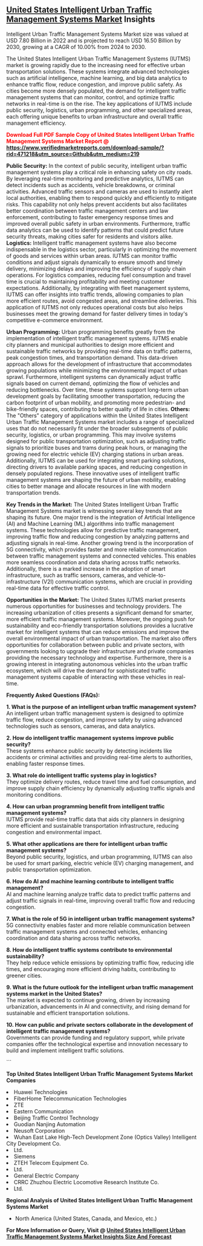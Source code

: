 <h2><a href="https://www.verifiedmarketreports.com/download-sample/?rid=471218&amp;utm_source=Github&amp;utm_medium=219" target="_blank">United States Intelligent Urban Traffic Management Systems Market</a> Insights</h2><p>Intelligent Urban Traffic Management Systems Market size was valued at USD 7.80 Billion in 2022 and is projected to reach USD 16.50 Billion by 2030, growing at a CAGR of 10.00% from 2024 to 2030.</p><p> <p>The United States Intelligent Urban Traffic Management Systems (IUTMS) market is growing rapidly due to the increasing need for effective urban transportation solutions. These systems integrate advanced technologies such as artificial intelligence, machine learning, and big data analytics to enhance traffic flow, reduce congestion, and improve public safety. As cities become more densely populated, the demand for intelligent traffic management systems that can monitor, control, and optimize traffic networks in real-time is on the rise. The key applications of IUTMS include public security, logistics, urban programming, and other specialized areas, each offering unique benefits to urban infrastructure and overall traffic management efficiency. <strong><p><span class=""><span style="color: #ff0000;"><strong>Download Full PDF Sample Copy of United States Intelligent Urban Traffic Management Systems Market Report</strong> @ </span><a href="https://www.verifiedmarketreports.com/download-sample/?rid=471218&amp;utm_source=Github&amp;utm_medium=219" target="_blank">https://www.verifiedmarketreports.com/download-sample/?rid=471218&amp;utm_source=Github&amp;utm_medium=219</a></span></p></strong></p> <p><strong>Public Security:</strong> In the context of public security, intelligent urban traffic management systems play a critical role in enhancing safety on city roads. By leveraging real-time monitoring and predictive analytics, IUTMS can detect incidents such as accidents, vehicle breakdowns, or criminal activities. Advanced traffic sensors and cameras are used to instantly alert local authorities, enabling them to respond quickly and efficiently to mitigate risks. This capability not only helps prevent accidents but also facilitates better coordination between traffic management centers and law enforcement, contributing to faster emergency response times and improved overall public safety in urban environments. Furthermore, traffic data analytics can be used to identify patterns that could predict future security threats, making cities safer for residents and visitors alike. <strong>Logistics:</strong> Intelligent traffic management systems have also become indispensable in the logistics sector, particularly in optimizing the movement of goods and services within urban areas. IUTMS can monitor traffic conditions and adjust signals dynamically to ensure smooth and timely delivery, minimizing delays and improving the efficiency of supply chain operations. For logistics companies, reducing fuel consumption and travel time is crucial to maintaining profitability and meeting customer expectations. Additionally, by integrating with fleet management systems, IUTMS can offer insights into traffic trends, allowing companies to plan more efficient routes, avoid congested areas, and streamline deliveries. This application of IUTMS not only reduces operational costs but also helps businesses meet the growing demand for faster delivery times in today's competitive e-commerce environment. <p><strong>Urban Programming:</strong> Urban programming benefits greatly from the implementation of intelligent traffic management systems. IUTMS enable city planners and municipal authorities to design more efficient and sustainable traffic networks by providing real-time data on traffic patterns, peak congestion times, and transportation demand. This data-driven approach allows for the development of infrastructure that accommodates growing populations while minimizing the environmental impact of urban sprawl. Furthermore, intelligent systems can dynamically adjust traffic signals based on current demand, optimizing the flow of vehicles and reducing bottlenecks. Over time, these systems support long-term urban development goals by facilitating smoother transportation, reducing the carbon footprint of urban mobility, and promoting more pedestrian- and bike-friendly spaces, contributing to better quality of life in cities. <strong>Others:</strong> The "Others" category of applications within the United States Intelligent Urban Traffic Management Systems market includes a range of specialized uses that do not necessarily fit under the broader subsegments of public security, logistics, or urban programming. This may involve systems designed for public transportation optimization, such as adjusting traffic signals to prioritize buses and trams during peak hours, or managing the growing need for electric vehicle (EV) charging stations in urban areas. Additionally, IUTMS can be used for integrating smart parking solutions, directing drivers to available parking spaces, and reducing congestion in densely populated regions. These innovative uses of intelligent traffic management systems are shaping the future of urban mobility, enabling cities to better manage and allocate resources in line with modern transportation trends. <p><strong>Key Trends in the Market:</strong> The United States Intelligent Urban Traffic Management Systems market is witnessing several key trends that are shaping its future. One major trend is the integration of Artificial Intelligence (AI) and Machine Learning (ML) algorithms into traffic management systems. These technologies allow for predictive traffic management, improving traffic flow and reducing congestion by analyzing patterns and adjusting signals in real-time. Another growing trend is the incorporation of 5G connectivity, which provides faster and more reliable communication between traffic management systems and connected vehicles. This enables more seamless coordination and data sharing across traffic networks. Additionally, there is a marked increase in the adoption of smart infrastructure, such as traffic sensors, cameras, and vehicle-to-infrastructure (V2I) communication systems, which are crucial in providing real-time data for effective traffic control. <p><strong>Opportunities in the Market:</strong> The United States IUTMS market presents numerous opportunities for businesses and technology providers. The increasing urbanization of cities presents a significant demand for smarter, more efficient traffic management systems. Moreover, the ongoing push for sustainability and eco-friendly transportation solutions provides a lucrative market for intelligent systems that can reduce emissions and improve the overall environmental impact of urban transportation. The market also offers opportunities for collaboration between public and private sectors, with governments looking to upgrade their infrastructure and private companies providing the necessary technology and expertise. Furthermore, there is a growing interest in integrating autonomous vehicles into the urban traffic ecosystem, which will drive the demand for sophisticated traffic management systems capable of interacting with these vehicles in real-time. <p><strong>Frequently Asked Questions (FAQs):</strong></p> <p><strong>1. What is the purpose of an intelligent urban traffic management system?</strong><br> An intelligent urban traffic management system is designed to optimize traffic flow, reduce congestion, and improve safety by using advanced technologies such as sensors, cameras, and data analytics.</p> <p><strong>2. How do intelligent traffic management systems improve public security?</strong><br> These systems enhance public security by detecting incidents like accidents or criminal activities and providing real-time alerts to authorities, enabling faster response times.</p> <p><strong>3. What role do intelligent traffic systems play in logistics?</strong><br> They optimize delivery routes, reduce travel time and fuel consumption, and improve supply chain efficiency by dynamically adjusting traffic signals and monitoring conditions.</p> <p><strong>4. How can urban programming benefit from intelligent traffic management systems?</strong><br> IUTMS provide real-time traffic data that aids city planners in designing more efficient and sustainable transportation infrastructure, reducing congestion and environmental impact.</p> <p><strong>5. What other applications are there for intelligent urban traffic management systems?</strong><br> Beyond public security, logistics, and urban programming, IUTMS can also be used for smart parking, electric vehicle (EV) charging management, and public transportation optimization.</p> <p><strong>6. How do AI and machine learning contribute to intelligent traffic management?</strong><br> AI and machine learning analyze traffic data to predict traffic patterns and adjust traffic signals in real-time, improving overall traffic flow and reducing congestion.</p> <p><strong>7. What is the role of 5G in intelligent urban traffic management systems?</strong><br> 5G connectivity enables faster and more reliable communication between traffic management systems and connected vehicles, enhancing coordination and data sharing across traffic networks.</p> <p><strong>8. How do intelligent traffic systems contribute to environmental sustainability?</strong><br> They help reduce vehicle emissions by optimizing traffic flow, reducing idle times, and encouraging more efficient driving habits, contributing to greener cities.</p> <p><strong>9. What is the future outlook for the intelligent urban traffic management systems market in the United States?</strong><br> The market is expected to continue growing, driven by increasing urbanization, advancements in AI and connectivity, and rising demand for sustainable and efficient transportation solutions.</p> <p><strong>10. How can public and private sectors collaborate in the development of intelligent traffic management systems?</strong><br> Governments can provide funding and regulatory support, while private companies offer the technological expertise and innovation necessary to build and implement intelligent traffic solutions.</p> ```</p><p><strong>Top United States Intelligent Urban Traffic Management Systems Market Companies</strong></p><div data-test-id=""><p><li>Huawei Technologies</li><li> FiberHome Telecommunication Technologies</li><li> ZTE</li><li> Eastern Communication</li><li> Beijing Traffic Control Technology</li><li> Guodian Nanjing Automation</li><li> Neusoft Corporation</li><li> Wuhan East Lake High-Tech Development Zone (Optics Valley) Intelligent City Development Co.</li><li> Ltd.</li><li> Siemens</li><li> ZTEH Telecom Equipment Co.</li><li> Ltd.</li><li> General Electric Company</li><li> CRRC Zhuzhou Electric Locomotive Research Institute Co.</li><li> Ltd.</li></p><div><strong>Regional Analysis of&nbsp;United States Intelligent Urban Traffic Management Systems Market</strong></div><ul><li dir="ltr"><p dir="ltr">North America&nbsp;(United States, Canada, and Mexico, etc.)</p></li></ul><p><strong>For More Information or Query, Visit @&nbsp;</strong><strong><a href="https://www.verifiedmarketreports.com/product/intelligent-urban-traffic-management-systems-market/?utm_source=Github&amp;utm_medium=219" target="_blank">United States Intelligent Urban Traffic Management Systems Market Insights Size And Forecast</a></strong></p></div>
